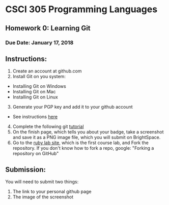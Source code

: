 # CSCI 305 Programming Languages

## Homework 0: Learning Git

### Due Date: January 17, 2018

## Instructions:

1. Create an account at github.com
2. Install Git on you system:
  - Installing Git on Windows
  - Installing Git on Mac
  - Installing Git on Linux
3. Generate your PGP key and add it to your github account
  - See instructions [here]()
4. Complete the following git [tutorial](https://try.github.io/levels/1/challenges/1)
5. On the finish page, which tells you about your badge, take a screenshot and save it as a PNG image file, which you will submit on BrightSpace.
6. Go to the [ruby lab site](https://github.com/CSCI305/csci305-ruby-lab/), which is the first course lab, and Fork the repository. If you don't know how to fork a repo, google: "Forking a repository on GitHub"

## Submission:

You will need to submit two things:
1. The link to your personal github page
2. The image of the screenshot
